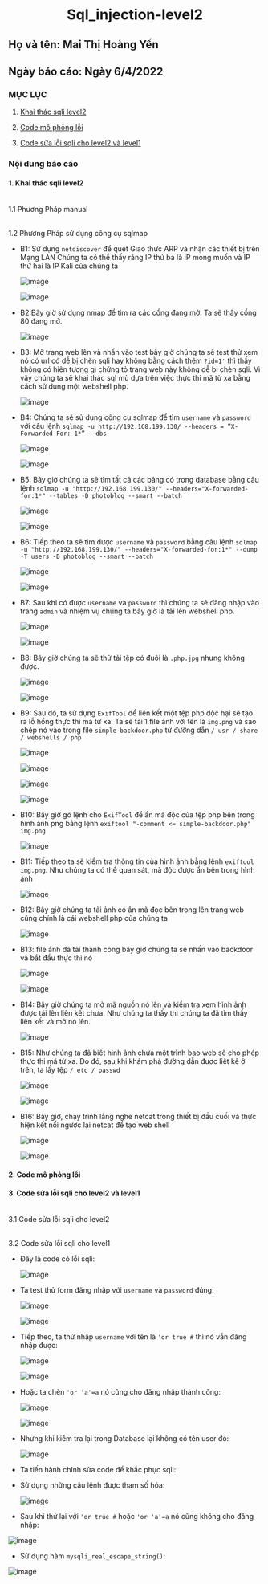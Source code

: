  # <div align="center"><p> Sql_injection-level2 </p></div>
 ## Họ và tên: Mai Thị Hoàng Yến
 ## Ngày báo cáo: Ngày 6/4/2022
 ### MỤC LỤC
 1. [Khai thác sqli level2](#gioithieu)
 
 2. [Code mô phỏng lỗi](#tha) 
       
 3. [Code sửa lỗi sqli cho level2 và level1](#ths)
 
### Nội dung báo cáo 
#### 1. Khai thác sqli level2 <a name="gioithieu"></a>
<br> 1.1 Phương Pháp manual <a name="kni"></a></br>

<br> 1.2 Phương Pháp sử dụng công cụ sqlmap <a name="kni"></a></br>
 - B1: Sử dụng `netdiscover` để quét Giao thức ARP và nhận các thiết bị trên Mạng LAN Chúng ta có thể thấy rằng IP thứ ba là IP mong muốn và IP thứ hai là IP Kali của chúng ta
 
     ![image](https://user-images.githubusercontent.com/101852647/162161017-e3d3f2d7-7a10-4490-9348-e5ce7c6378fc.png)
     
     ![image](https://user-images.githubusercontent.com/101852647/162161080-8b39fe9c-6d5c-4f6e-b87b-e69c0636687f.png)
 
 - B2:Bây giờ sử dụng nmap để tìm ra các cổng đang mở. Ta sẽ thấy cổng 80 đang mở.
 
     ![image](https://user-images.githubusercontent.com/101852647/162161149-4caf7710-31c8-4c4c-a375-30e68bd76935.png)
     
 - B3: Mở trang web lên và nhấn vào test bây giờ chúng ta sẽ test thử xem nó có url có dễ bị chèn sqli hay không bằng cách thêm `?id=1'` thì thấy không có hiện tượng gì chứng tỏ trang web này không dễ bị chèn sqli. Vì vậy chúng ta sẽ khai thác sql mù dựa trên việc thực thi mã từ xa bằng cách sử dụng một webshell php.
 
     ![image](https://user-images.githubusercontent.com/101852647/162015980-bdc27640-da14-4d99-876c-7507aa24229d.png)
     
 - B4: Chúng ta sẽ sử dụng công cụ sqlmap để tìm `username` và `password` với câu lệnh `sqlmap -u http://192.168.199.130/ --headers = ”X-Forwarded-For: 1*” --dbs`
 
     ![image](https://user-images.githubusercontent.com/101852647/162572733-35cef9ff-bb10-43b8-be14-755edbf0a1c8.png)
     
     ![image](https://user-images.githubusercontent.com/101852647/162572744-27fe5909-bef4-4df4-9bad-0febf85cee8f.png)

 - B5: Bây giờ chúng ta sẽ tìm tất cả các bảng có trong database bằng câu lệnh `sqlmap -u "http://192.168.199.130/" --headers="X-forwarded-for:1*" --tables -D photoblog --smart --batch`
 
     ![image](https://user-images.githubusercontent.com/101852647/162017389-d55355b2-0f4d-4148-9481-7ecc2ed029cc.png)
     
     ![image](https://user-images.githubusercontent.com/101852647/162017421-4bd631c3-625e-4adc-946e-100b2936f67e.png)
  
 - B6: Tiếp theo ta sẽ tìm được `username` và `password` bằng câu lệnh `sqlmap -u "http://192.168.199.130/" --headers="X-forwarded-for:1*" --dump -T users -D photoblog --smart --batch`

     ![image](https://user-images.githubusercontent.com/101852647/162017841-25e25328-971e-404b-a3e2-3c5c7f7a3d3f.png)
    
     ![image](https://user-images.githubusercontent.com/101852647/162017894-34b9a0d1-7031-4a27-84a6-6ac0120379e8.png)
     
 - B7: Sau khi có được `username` và `password` thì chúng ta sẽ đăng nhập vào trang `admin` và nhiệm vụ chúng ta bây giờ là tải lên webshell php. 
 
     ![image](https://user-images.githubusercontent.com/101852647/162019096-a6011726-c622-488a-9c9d-5e12a5b89db3.png)
     
     ![image](https://user-images.githubusercontent.com/101852647/162019124-3e624378-e516-4dfa-b015-1cdee9bd6861.png)

 - B8: Bây giờ chúng ta sẽ thử tải tệp có đuôi là `.php.jpg` nhưng không được.
 
     ![image](https://user-images.githubusercontent.com/101852647/162019280-a8aba18e-0a05-44b1-877f-a8a6fe4ea755.png)
     
     ![image](https://user-images.githubusercontent.com/101852647/162019207-a55f96c2-8164-4143-8378-3fdde4bcaa8f.png)
     
 - B9: Sau đó, ta sử dụng `ExifTool` để liên kết một tệp php độc hại sẽ tạo ra lỗ hổng thực thi mã từ xa. Ta sẽ tải 1 file ảnh với tên là `img.png` và sao chép nó vào trong file `simple-backdoor.php` từ đường dẫn `/ usr / share / webshells / php `
 
     ![image](https://user-images.githubusercontent.com/101852647/162161293-29f94981-c5c2-43b6-9f04-384356cc135d.png)
     
     ![image](https://user-images.githubusercontent.com/101852647/162161358-af71eeec-7e5d-4048-8206-f40ed66594fb.png)
     
     ![image](https://user-images.githubusercontent.com/101852647/162161484-afef8ec1-375d-4116-b6f6-6efd5f6dcf84.png)
     
     ![image](https://user-images.githubusercontent.com/101852647/162161553-9a4cfac0-94b9-4367-8ab7-7ffbdc586757.png)

 - B10: Bây giờ gõ lệnh cho `ExifTool` để ẩn mã độc của tệp php bên trong hình ảnh png bằng lệnh `exiftool "-comment <= simple-backdoor.php" img.png `
 
     ![image](https://user-images.githubusercontent.com/101852647/162161620-1090e1d7-89e5-40f5-8597-f396f6cde245.png)
    
 - B11: Tiếp theo ta sẽ kiểm tra thông tin của hình ảnh bằng lệnh `exiftool img.png`. Như chúng ta có thể quan sát, mã độc được ẩn bên trong hình ảnh
 
     ![image](https://user-images.githubusercontent.com/101852647/162161675-330d9dc4-1fd6-428b-873c-2f1409dee8dc.png)
     
 - B12: Bây giờ chúng ta tải ảnh có ẩn mã đọc bên trong lên trang web cũng chính là cái webshell php của chúng ta

     ![image](https://user-images.githubusercontent.com/101852647/162162220-e81d8a25-dc60-4c7e-a61b-3531b8646c3d.png)
     
 - B13: file ảnh đã tải thành công bây giờ chúng ta sẽ nhấn vào backdoor và bắt đầu thực thi nó

     ![image](https://user-images.githubusercontent.com/101852647/162162284-0c35a439-429c-455a-b42e-9ac0b7cc5199.png)
     
     ![image](https://user-images.githubusercontent.com/101852647/162162352-6683c2db-9594-411b-ad73-676d94ac47e2.png)

 - B14: Bây giờ chúng ta mở mã nguồn nó lên và kiểm tra xem hình ảnh được tải lên liên kết chưa. Như chúng ta thấy thì chúng ta đã tìm thấy liên kết và mở nó lên.
 
     ![image](https://user-images.githubusercontent.com/101852647/162162468-8f738285-9360-43f3-b226-4f493eabb764.png)
 
 - B15: Như chúng ta đã biết hình ảnh chứa một trình bao web sẽ cho phép thực thi mã từ xa. Do đó, sau khi khám phá đường dẫn được liệt kê ở trên, ta lấy tệp `/ etc / passwd`
  
     ![image](https://user-images.githubusercontent.com/101852647/162162559-36b513b5-d2bc-4eca-9028-282b525775c3.png)
     
     ![image](https://user-images.githubusercontent.com/101852647/162162584-c9718e4a-6dd5-4b9e-bf38-33fd4e529c22.png)
     
 - B16: Bây giờ, chạy trình lắng nghe netcat trong thiết bị đầu cuối và thực hiện kết nối ngược lại netcat để tạo web shell
 
     ![image](https://user-images.githubusercontent.com/101852647/162162866-3a07624f-1f17-4f65-93a9-04e8cd54319a.png)
     
     ![image](https://user-images.githubusercontent.com/101852647/162162960-f6d9aed0-059a-48be-9893-4d170cb42459.png)

#### 2. Code mô phỏng lỗi <a name="gioithieu"></a>

#### 3. Code sửa lỗi sqli cho level2 và level1 <a name="gioithieu"></a>
<br> 3.1 Code sửa lỗi sqli cho level2 <a name="kn"></a></br>

<br> 3.2 Code sửa lỗi sqli cho level1 <a name="kn"></a></br>
 - Đây là code có lỗi sqli:
 
    ![image](https://user-images.githubusercontent.com/101852647/162029521-874db98a-9d03-4de8-a275-68ac6a233767.png)
    
 - Ta test thử form đăng nhập với `username` và `password` đúng:
 
   ![image](https://user-images.githubusercontent.com/101852647/162034336-004ebb44-6497-4820-a615-c673ae826585.png)
   
   ![image](https://user-images.githubusercontent.com/101852647/162030573-546d3a0f-4ad6-496e-b3aa-fbe4f3b5ff0e.png)

- Tiếp theo, ta thử nhập `username` với tên là `'or true #` thì nó vẫn đăng nhập được:

  ![image](https://user-images.githubusercontent.com/101852647/162030773-9191bb97-bdb9-4b7c-82bf-51614b712ce9.png)
  
  ![image](https://user-images.githubusercontent.com/101852647/162030814-0d0653a0-0982-4f4e-8c00-4d4b29da2ba0.png)

- Hoặc ta chèn `'or 'a'=a` nó cũng cho đăng nhập thành công:

  ![image](https://user-images.githubusercontent.com/101852647/162031017-470348d4-01e4-4843-9745-33b09b345ee9.png)
  
  ![image](https://user-images.githubusercontent.com/101852647/162031055-1065b78c-a2c4-4f68-ba59-6fad846a1665.png)

- Nhưng khi kiểm tra lại trong Database lại không có tên user đó:

  ![image](https://user-images.githubusercontent.com/101852647/162032015-eca1bb36-de40-43b6-bdd9-728d73ec34e2.png)

- Ta tiến hành chỉnh sửa code để khắc phục sqli:
 - Sử dụng những câu lệnh được tham số hóa:

   ![image](https://user-images.githubusercontent.com/101852647/162032811-d4fad498-3119-40e8-bd46-5bbc85a1a1ef.png)
  
  - Sau khi thử lại với `'or true #` hoặc  `'or 'a'=a` nó cũng không cho đăng nhập:
  
   ![image](https://user-images.githubusercontent.com/101852647/162033174-413f08f7-9347-4c31-8bec-b7be7f7dddc3.png)
 
 - Sử dụng hàm `mysqli_real_escape_string()`:

  ![image](https://user-images.githubusercontent.com/101852647/162033367-0b19509e-c019-4b4a-bf11-767c61b56649.png)





